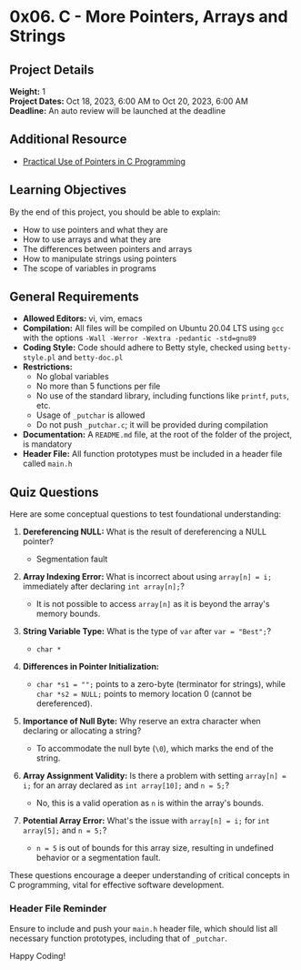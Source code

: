 # 0x06. C - More Pointers, Arrays and Strings

## Project Details
**Weight:** 1  
**Project Dates:** Oct 18, 2023, 6:00 AM to Oct 20, 2023, 6:00 AM  
**Deadline:** An auto review will be launched at the deadline

## Additional Resource
- [Practical Use of Pointers in C Programming](#)

## Learning Objectives
By the end of this project, you should be able to explain:
- How to use pointers and what they are
- How to use arrays and what they are
- The differences between pointers and arrays
- How to manipulate strings using pointers
- The scope of variables in programs

## General Requirements
- **Allowed Editors:** vi, vim, emacs
- **Compilation:** All files will be compiled on Ubuntu 20.04 LTS using `gcc` with the options `-Wall -Werror -Wextra -pedantic -std=gnu89`
- **Coding Style:** Code should adhere to Betty style, checked using `betty-style.pl` and `betty-doc.pl`
- **Restrictions:** 
  - No global variables
  - No more than 5 functions per file
  - No use of the standard library, including functions like `printf`, `puts`, etc.
  - Usage of `_putchar` is allowed
  - Do not push `_putchar.c`; it will be provided during compilation
- **Documentation:** A `README.md` file, at the root of the folder of the project, is mandatory
- **Header File:** All function prototypes must be included in a header file called `main.h`

## Quiz Questions
Here are some conceptual questions to test foundational understanding:

1. **Dereferencing NULL:** What is the result of dereferencing a NULL pointer?
   - Segmentation fault

2. **Array Indexing Error:** What is incorrect about using `array[n] = i;` immediately after declaring `int array[n];`?
   - It is not possible to access `array[n]` as it is beyond the array's memory bounds.

3. **String Variable Type:** What is the type of `var` after `var = "Best";`?
   - `char *`

4. **Differences in Pointer Initialization:**
   - `char *s1 = "";` points to a zero-byte (terminator for strings), while `char *s2 = NULL;` points to memory location 0 (cannot be dereferenced).

5. **Importance of Null Byte:** Why reserve an extra character when declaring or allocating a string?
   - To accommodate the null byte (`\0`), which marks the end of the string.

6. **Array Assignment Validity:** Is there a problem with setting `array[n] = i;` for an array declared as `int array[10];` and `n = 5;`?
   - No, this is a valid operation as `n` is within the array's bounds.

7. **Potential Array Error:** What's the issue with `array[n] = i;` for `int array[5];` and `n = 5;`?
   - `n = 5` is out of bounds for this array size, resulting in undefined behavior or a segmentation fault.

These questions encourage a deeper understanding of critical concepts in C programming, vital for effective software development.

### Header File Reminder
Ensure to include and push your `main.h` header file, which should list all necessary function prototypes, including that of `_putchar`.

Happy Coding!
